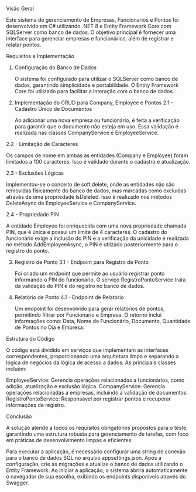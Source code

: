 Visão Geral

Este sistema de gerenciamento de Empresas, Funcionarios e Pontos foi desenvolvido em C# utilizando .NET 8 e Entity Framework Core com SQLServer como banco de dados. O objetivo principal é fornecer uma interface para gerenciar empresas e funcionários, além de registrar e relatar pontos.

Requisitos e Implementação
1. Configuração do Banco de Dados

    O sistema foi configurado para utilizar o SQLServer como banco de dados, garantindo simplicidade e portabilidade. O Entity Framework Core foi utilizado para facilitar a interação com o banco de dados.

2. Implementação do CRUD para Company, Employee e Pontos
2.1 - Cadastro Único de Documentos

   Ao adicionar uma nova empresa ou funcionário, é feita a verificação para garantir que o documento não esteja em uso. Essa validação é realizada nas classes CompanyService e EmployeeService.

2.2 - Limitação de Caracteres

Os campos de nome em ambas as entidades (Company e Employee) foram limitados a 100 caracteres. Isso é validado durante o cadastro e atualização.

2.3 - Exclusões Lógicas

Implementou-se o conceito de soft delete, onde as entidades não são removidas fisicamente do banco de dados, mas marcadas como excluídas através de uma propriedade IsDeleted. Isso é realizado nos métodos DeleteAsync de EmployeeService e CompanyService.

2.4 - Propriedade PIN

A entidade Employee foi enriquecida com uma nova propriedade chamada PIN, que é única e possui um limite de 4 caracteres. O cadastro do funcionário exige a inclusão do PIN e a verificação da unicidade é realizada no método AddEmployeeAsync, o PIN é utlizado posteriormente para o registro do ponto.

3. Registro de Ponto
3.1 - Endpoint para Registro de Ponto

    Foi criado um endpoint que permite ao usuário registrar ponto informando o PIN do funcionário. O serviço RegistroPontoService trata da validação do PIN e do registro no banco de dados.

4. Relatório de Ponto
4.1 - Endpoint de Relatório

    Um endpoint foi desenvolvido para gerar relatórios de pontos, permitindo filtrar por Funcionario e Empresa. O retorno inclui informações como: Data, Nome do Funcionário, Documento, Quantidade de Pontos no Dia e Empresa.

Estrutura do Código

O código está dividido em serviços que implementam as interfaces correspondentes, proporcionando uma arquitetura limpa e separando a lógica de negócios da lógica de acesso a dados. As principais classes incluem:

EmployeeService: Gerencia operações relacionadas a funcionários, como adição, atualização e exclusão lógica.
CompanyService: Gerencia operações relacionadas a empresas, incluindo a validação de documentos.
RegistroPontoService: Responsável por registrar pontos e recuperar informações de registro.

Conclusão

A solução atende a todos os requisitos obrigatórios propostos para o teste, garantindo uma estrutura robusta para gerenciamento de tarefas, com foco em práticas de desenvolvimento limpas e eficientes.

Para executar a aplicação, é necessário configurar uma string de conexão para o banco de dados SQL no arquivo appsettings.json. Após a configuração, crie as migrações e atualize o banco de dados utilizando o Entity Framework. Ao iniciar a aplicação, o sistema abrirá automaticamente o navegador de sua escolha, exibindo os endpoints disponíveis através do Swagger.
